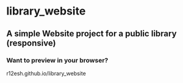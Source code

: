 # library_website
## A simple Website project for a public library (responsive)

### Want to preview in your browser?
r12esh.github.io/library_website
